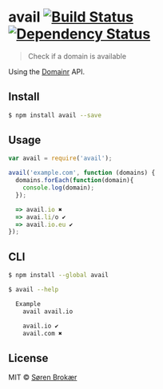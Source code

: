 # avail [![Build Status](http://img.shields.io/travis/srn/avail.svg?style=flat-square)](https://travis-ci.org/srn/avail) [![Dependency Status](http://img.shields.io/gemnasium/srn/avail.svg?style=flat-square)](https://gemnasium.com/srn/avail)


> Check if a domain is available

Using the [Domainr](https://domainr.com/) API.

## Install

```sh
$ npm install avail --save
```

## Usage

```js
var avail = require('avail');

avail('example.com', function (domains) {
  domains.forEach(function(domain){
    console.log(domain);
  });

  => avail.io ✖
  => avai.li/o ✔︎
  => avail.io.eu ✔︎
});
```

## CLI

```sh
$ npm install --global avail
```

```sh
$ avail --help

  Example
    avail avail.io

    avail.io ✔︎
    avail.com ✖
```


## License

MIT © [Søren Brokær](http://srn.io)
